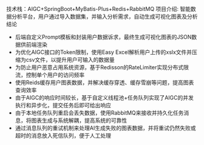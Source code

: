 技术栈：AIGC+SpringBoot+MyBatis-Plus+Redis+RabbitMQ
项目介绍: 智能数据分析平台，用户通过导入数据集，并输入分析需求，自动生成可视化图表及分析结论
- 后端自定义Prompt模板和封装用户数据诉求，最终生成可视化图表的JSON数据供前端渲染
- 为优化AIGC接口的Token限制，使用Easy Excel解析用户上传的xslx文件并压缩为csv文件，以提升用户可输入的数据量
- 为防止用户恶意占用系统资源，基于Redisson的RateLimiter实现分布式限流，控制单个用户的访问频率
- 使用Reids缓存用户图表数据，并解决缓存穿透、缓存雪崩等问题，提高图表查询效率
- 由于AIGC的响应时间较长，基于自定义线程池+任务队列实现了AIGC的并发执行和异步化，提交任务后即可给出响应
- 由于本地任务队列重启会丢失数据，使用RabbitMQ来接收并持久化任务消息，将图表生成与系统解耦，提高系统的可靠性
- 通过消息队列的重试机制来处理AI生成失败的图表数据，并将重试仍然失败或超时的消息放入死信队列，便于人工处理
